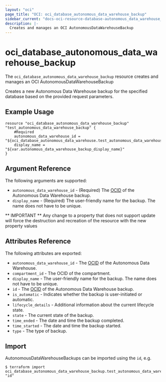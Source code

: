```yaml
---
layout: "oci"
page_title: "OCI: oci_database_autonomous_data_warehouse_backup"
sidebar_current: "docs-oci-resource-database-autonomous_data_warehouse_backup"
description: |-
  Creates and manages an OCI AutonomousDataWarehouseBackup
---
```


# oci_database_autonomous_data_warehouse_backup
The `oci_database_autonomous_data_warehouse_backup` resource creates and manages an OCI AutonomousDataWarehouseBackup

Creates a new Autonomous Data Warehouse backup for the specified database based on the provided request parameters.


## Example Usage

```hcl
resource "oci_database_autonomous_data_warehouse_backup" "test_autonomous_data_warehouse_backup" {
	#Required
	autonomous_data_warehouse_id = "${oci_database_autonomous_data_warehouse.test_autonomous_data_warehouse.id}"
	display_name = "${var.autonomous_data_warehouse_backup_display_name}"
}
```

## Argument Reference

The following arguments are supported:

* `autonomous_data_warehouse_id` - (Required) The [OCID](https://docs.us-phoenix-1.oraclecloud.com/Content/General/Concepts/identifiers.htm) of the Autonomous Data Warehouse backup.
* `display_name` - (Required) The user-friendly name for the backup. The name does not have to be unique.


** IMPORTANT **
Any change to a property that does not support update will force the destruction and recreation of the resource with the new property values

## Attributes Reference

The following attributes are exported:

* `autonomous_data_warehouse_id` - The [OCID](https://docs.us-phoenix-1.oraclecloud.com/Content/General/Concepts/identifiers.htm) of the Autonomous Data Warehouse.
* `compartment_id` - The OCID of the compartment.
* `display_name` - The user-friendly name for the backup. The name does not have to be unique.
* `id` - The [OCID](https://docs.us-phoenix-1.oraclecloud.com/Content/General/Concepts/identifiers.htm) of the Autonomous Data Warehouse backup.
* `is_automatic` - Indicates whether the backup is user-initiated or automatic.
* `lifecycle_details` - Additional information about the current lifecycle state.
* `state` - The current state of the backup.
* `time_ended` - The date and time the backup completed.
* `time_started` - The date and time the backup started.
* `type` - The type of backup.

## Import

AutonomousDataWarehouseBackups can be imported using the `id`, e.g.

```
$ terraform import oci_database_autonomous_data_warehouse_backup.test_autonomous_data_warehouse_backup "id"
```
